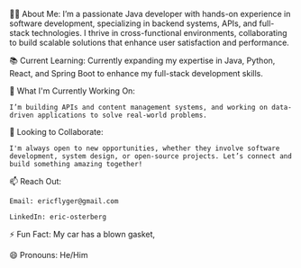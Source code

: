 👨‍💻 About Me: I’m a passionate Java developer with hands-on experience in software development, specializing in backend systems, APIs, and full-stack technologies. I thrive in cross-functional environments, collaborating to build scalable solutions that enhance user satisfaction and performance.

📚 Current Learning: Currently expanding my expertise in Java, Python, React, and Spring Boot to enhance my full-stack development skills.


🌱 What I'm Currently Working On:

    I’m building APIs and content management systems, and working on data-driven applications to solve real-world problems.

💞️ Looking to Collaborate:

    I'm always open to new opportunities, whether they involve software development, system design, or open-source projects. Let’s connect and build something amazing together!

📫 Reach Out:

    Email: ericflyger@gmail.com

    LinkedIn: eric-osterberg

⚡ Fun Fact: My car has a blown gasket,

😄 Pronouns: He/Him
